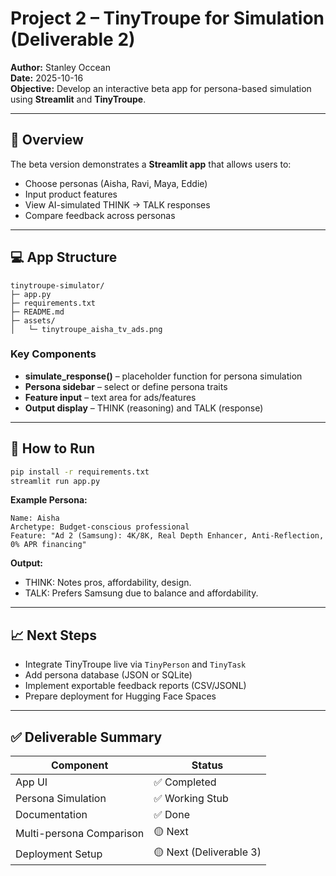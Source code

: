 # Project 2 – TinyTroupe for Simulation (Deliverable 2)
**Author:** Stanley Occean  
**Date:** 2025-10-16  
**Objective:** Develop an interactive beta app for persona-based simulation using **Streamlit** and **TinyTroupe**.

---

## 🧱 Overview
The beta version demonstrates a **Streamlit app** that allows users to:
- Choose personas (Aisha, Ravi, Maya, Eddie)
- Input product features
- View AI-simulated THINK → TALK responses
- Compare feedback across personas

---

## 💻 App Structure
```
tinytroupe-simulator/
├─ app.py
├─ requirements.txt
├─ README.md
├─ assets/
│   └─ tinytroupe_aisha_tv_ads.png
```

### Key Components
- **simulate_response()** – placeholder function for persona simulation
- **Persona sidebar** – select or define persona traits
- **Feature input** – text area for ads/features
- **Output display** – THINK (reasoning) and TALK (response)

---

## 🚀 How to Run
```bash
pip install -r requirements.txt
streamlit run app.py
```

**Example Persona:**
```
Name: Aisha
Archetype: Budget-conscious professional
Feature: "Ad 2 (Samsung): 4K/8K, Real Depth Enhancer, Anti-Reflection, 0% APR financing"
```

**Output:**  
- THINK: Notes pros, affordability, design.  
- TALK: Prefers Samsung due to balance and affordability.

---

## 📈 Next Steps
- Integrate TinyTroupe live via `TinyPerson` and `TinyTask`
- Add persona database (JSON or SQLite)
- Implement exportable feedback reports (CSV/JSONL)
- Prepare deployment for Hugging Face Spaces

---

## ✅ Deliverable Summary
| Component | Status |
|------------|---------|
| App UI | ✅ Completed |
| Persona Simulation | ✅ Working Stub |
| Documentation | ✅ Done |
| Multi-persona Comparison | 🟡 Next |
| Deployment Setup | 🟡 Next (Deliverable 3) |
